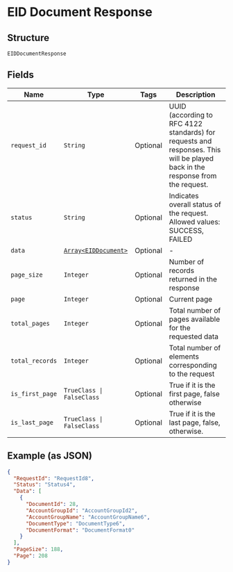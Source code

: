 
# EID Document Response

## Structure

`EIDDocumentResponse`

## Fields

| Name | Type | Tags | Description |
|  --- | --- | --- | --- |
| `request_id` | `String` | Optional | UUID (according to RFC 4122 standards) for requests and responses. This will be played back in the response from the request. |
| `status` | `String` | Optional | Indicates overall status of the request. Allowed values: SUCCESS, FAILED |
| `data` | [`Array<EIDDocument>`](../../doc/models/eid-document.md) | Optional | - |
| `page_size` | `Integer` | Optional | Number of records returned in the response |
| `page` | `Integer` | Optional | Current page |
| `total_pages` | `Integer` | Optional | Total number of pages available for the requested data |
| `total_records` | `Integer` | Optional | Total number of elements corresponding to the request |
| `is_first_page` | `TrueClass \| FalseClass` | Optional | True if it is the first page, false otherwise |
| `is_last_page` | `TrueClass \| FalseClass` | Optional | True if it is the last page, false, otherwise. |

## Example (as JSON)

```json
{
  "RequestId": "RequestId8",
  "Status": "Status4",
  "Data": [
    {
      "DocumentId": 28,
      "AccountGroupId": "AccountGroupId2",
      "AccountGroupName": "AccountGroupName6",
      "DocumentType": "DocumentType6",
      "DocumentFormat": "DocumentFormat0"
    }
  ],
  "PageSize": 188,
  "Page": 208
}
```

